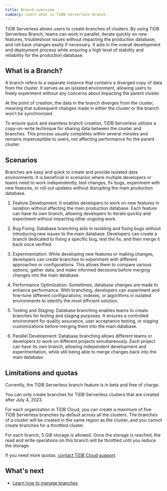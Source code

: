 ```yaml
---
title: Branch overview
summary: Learn what is TiDB Serverless Branch.
---
```


TiDB Serverless allows users to create branches of clusters. By using TiDB Serverless Branch, teams can work in parallel, iterate quickly on new features, troubleshoot issues without impacting the production database, and roll back changes easily if necessary. It aids in the overall development and deployment process while ensuring a high level of stability and reliability for the production database.

## What is a Branch?

A branch refers to a separate instance that contains a diverged copy of data from the cluster. It serves as an isolated environment, allowing users to freely experiment without any concerns about impacting the parent cluster. 

At the point of creation, the data in the branch diverges from the cluster, meaning that subsequent changes made in either the cluster or the branch won't be synchronized. 

To ensure quick and seamless branch creation, TiDB Serverless utilizes a copy-on-write technique for sharing data between the cluster and branches. This process usually completes within several minutes and remains imperceptible to users, not affecting performance for the parent cluster.

## Scenarios

Branches are easy and quick to create and provide isolated data environments. It is beneficial in scenarios where multiple developers or teams need to work independently, test changes, fix bugs, experiment with new features, or roll out updates without disrupting the main production database.

1. Feature Development: It enables developers to work on new features in isolation without affecting the main production database. Each feature can have its own branch, allowing developers to iterate quickly and experiment without impacting other ongoing work.

2. Bug Fixing: Database branching aids in isolating and fixing bugs without introducing new issues to the main database. Developers can create a branch dedicated to fixing a specific bug, test the fix, and then merge it back once verified.

3. Experimentation: While developing new features or making changes, developers can create branches to experiment with different approaches or configurations. This allows them to compare various options, gather data, and make informed decisions before merging changes into the main database.

4. Performance Optimization: Sometimes, database changes are made to enhance performance. With branching, developers can experiment and fine-tune different configurations, indexes, or algorithms in isolated environments to identify the most efficient solution.

5. Testing and Staging: Database branching enables teams to create branches for testing and staging purposes. It ensures a controlled environment for quality assurance, user acceptance testing, or staging customizations before merging them into the main database.

6. Parallel Development: Database branching allows different teams or developers to work on different projects simultaneously. Each project can have its own branch, allowing independent development and experimentation, while still being able to merge changes back into the main database.

## Limitations and quotas

Currently, the TiDB Serverless branch feature is in beta and free of charge. 

You can only create branches for TiDB Serverless clusters that are created after July 4, 2023.

For each organization in TiDB Cloud, you can create a maximum of five TiDB Serverless branches by default across all the clusters. The branches of a cluster will be created in the same region as the cluster, and you cannot create branches for a throttled cluster.

For each branch, 5 GiB storage is allowed. Once the storage is reached, the read and write operations on this branch will be throttled until you reduce the storage.

If you need more quotas, [contact TiDB Cloud support](/tidb-cloud/tidb-cloud-support.md).

## What's next

- [Learn how to manage branches](/tidb-cloud/branch-manage.md)
